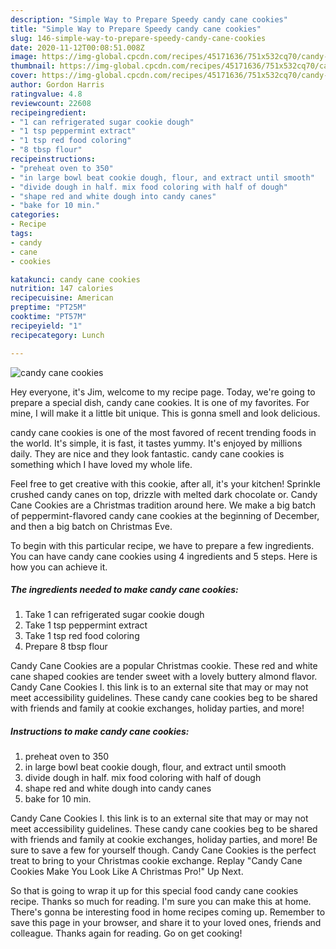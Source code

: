 ```yaml
---
description: "Simple Way to Prepare Speedy candy cane cookies"
title: "Simple Way to Prepare Speedy candy cane cookies"
slug: 146-simple-way-to-prepare-speedy-candy-cane-cookies
date: 2020-11-12T00:08:51.008Z
image: https://img-global.cpcdn.com/recipes/45171636/751x532cq70/candy-cane-cookies-recipe-main-photo.jpg
thumbnail: https://img-global.cpcdn.com/recipes/45171636/751x532cq70/candy-cane-cookies-recipe-main-photo.jpg
cover: https://img-global.cpcdn.com/recipes/45171636/751x532cq70/candy-cane-cookies-recipe-main-photo.jpg
author: Gordon Harris
ratingvalue: 4.8
reviewcount: 22608
recipeingredient:
- "1 can refrigerated sugar cookie dough"
- "1 tsp peppermint extract"
- "1 tsp red food coloring"
- "8 tbsp flour"
recipeinstructions:
- "preheat oven to 350"
- "in large bowl beat cookie dough, flour, and extract until smooth"
- "divide dough in half. mix food coloring with half of dough"
- "shape red and white dough into candy canes"
- "bake for 10 min."
categories:
- Recipe
tags:
- candy
- cane
- cookies

katakunci: candy cane cookies 
nutrition: 147 calories
recipecuisine: American
preptime: "PT25M"
cooktime: "PT57M"
recipeyield: "1"
recipecategory: Lunch

---
```



![candy cane cookies](https://img-global.cpcdn.com/recipes/45171636/751x532cq70/candy-cane-cookies-recipe-main-photo.jpg)

Hey everyone, it's Jim, welcome to my recipe page. Today, we're going to prepare a special dish, candy cane cookies. It is one of my favorites. For mine, I will make it a little bit unique. This is gonna smell and look delicious.

candy cane cookies is one of the most favored of recent trending foods in the world. It's simple, it is fast, it tastes yummy. It's enjoyed by millions daily. They are nice and they look fantastic. candy cane cookies is something which I have loved my whole life.

Feel free to get creative with this cookie, after all, it&#39;s your kitchen! Sprinkle crushed candy canes on top, drizzle with melted dark chocolate or. Candy Cane Cookies are a Christmas tradition around here. We make a big batch of peppermint-flavored candy cane cookies at the beginning of December, and then a big batch on Christmas Eve.


To begin with this particular recipe, we have to prepare a few ingredients. You can have candy cane cookies using 4 ingredients and 5 steps. Here is how you can achieve it.

<!--inarticleads1-->

##### The ingredients needed to make candy cane cookies:

1. Take 1 can refrigerated sugar cookie dough
1. Take 1 tsp peppermint extract
1. Take 1 tsp red food coloring
1. Prepare 8 tbsp flour


Candy Cane Cookies are a popular Christmas cookie. These red and white cane shaped cookies are tender sweet with a lovely buttery almond flavor. Candy Cane Cookies I. this link is to an external site that may or may not meet accessibility guidelines. These candy cane cookies beg to be shared with friends and family at cookie exchanges, holiday parties, and more! 

<!--inarticleads2-->

##### Instructions to make candy cane cookies:

1. preheat oven to 350
1. in large bowl beat cookie dough, flour, and extract until smooth
1. divide dough in half. mix food coloring with half of dough
1. shape red and white dough into candy canes
1. bake for 10 min.


Candy Cane Cookies I. this link is to an external site that may or may not meet accessibility guidelines. These candy cane cookies beg to be shared with friends and family at cookie exchanges, holiday parties, and more! Be sure to save a few for yourself though. Candy Cane Cookies is the perfect treat to bring to your Christmas cookie exchange. Replay &#34;Candy Cane Cookies Make You Look Like A Christmas Pro!&#34; Up Next. 

So that is going to wrap it up for this special food candy cane cookies recipe. Thanks so much for reading. I'm sure you can make this at home. There's gonna be interesting food in home recipes coming up. Remember to save this page in your browser, and share it to your loved ones, friends and colleague. Thanks again for reading. Go on get cooking!
